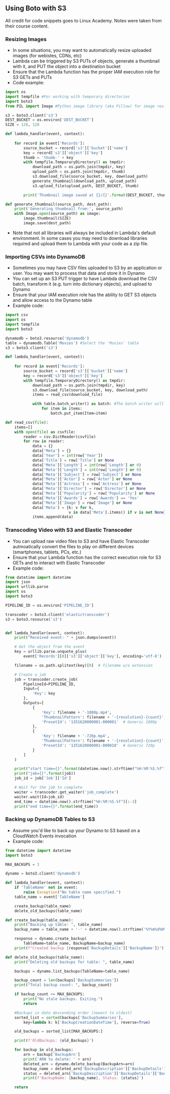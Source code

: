 ## Using Boto with S3
All credit for code snippets goes to Linux Academy. Notes were taken from their course content.

### Resizing Images
* In some situations, you may want to automatically resize uploaded images (for webistes, CDNs, etc)
* Lambda can be triggered by S3 PUTs of objects, generate a thumbnail with it, and PUT the object into a destination bucket
* Ensure that the Lambda function has the proper IAM execution role for S3 GETs and PUTs
* Code example:

```python
import os
import tempfile #For working with temporary directories
import boto3
from PIL import Image #Python image library (aka Pillow) for image resizing

s3 = boto3.client('s3')
DEST_BUCKET = os.environ['DEST_BUCKET']
SIZE = 128, 128

def lambda_handler(event, context):
    
    for record in event['Records']:
        source_bucket = record['s3']['bucket']['name']
        key = record['s3']['object']['key']
        thumb = 'thumb-' + key
        with tempfile.TemporaryDirectory() as tmpdir:
        	download_path = os.path.join(tmpdir, key)
        	upload_path = os.path.join(tmpdir, thumb)
        	s3.download_file(source_bucket, key, download_path)
        	generate_thumbnail(download_path, upload_path)
        	s3.upload_file(upload_path, DEST_BUCKET, thumb)

        print('Thumbnail image saved at {}/{}'.format(DEST_BUCKET, thumb))

def generate_thumbnail(source_path, dest_path):
	print('Generating thumbnail from:', source_path)
	with Image.open(source_path) as image:
		image.thumbnail(SIZE)
		image.save(dest_path)
```

* Note that not all libraries will always be included in Lambda's default environment. In some cases you may need to download libraries required and upload them to Lambda with your code as a zip file.

### Importing CSVs into DynamoDB
* Sometimes you may have CSV files uploaded to S3 by an application or user. You may want to process that data and store it in Dynamo
* You can set up an S3 PUT trigger to have Lambda download the CSV batch, transform it (e.g. turn into dictionary objects), and upload to Dynamo
* Ensure that your IAM execution role has the ability to GET S3 objects and allow access to the Dynamo table
* Example code:

```python
import csv
import os
import tempfile
import boto3

dynamodb = boto3.resource('dynamodb')
table = dynamodb.Table('Movies') #Select the 'Movies' table
s3 = boto3.client('s3')

def lambda_handler(event, context):
    
    for record in event['Records']:
        source_bucket = record['s3']['bucket']['name']
        key = record['s3']['object']['key']
        with tempfile.TemporaryDirectory() as tmpdir:
            download_path = os.path.join(tmpdir, key)
            s3.download_file(source_bucket, key, download_path)
            items = read_csv(download_file)

            with table.batch_writer() as batch: #The batch writer will automatically upload data to Dynamo in batches. It will also retry PUTs on unprocessed items
                for item in items:
                    batch.put_item(Item=item)

def read_csv(file):
    items=[]
    with open(file) as csvfile:
        reader = csv.DictReader(csvfile)
        for row in reader:
            data = {}
            data['Meta'] = {}
            data['Year'] = int(row['Year'])
            data['Title'] = row['Title'] or None
            data['Meta']['Length'] = int(row['Length'] or 0)
            data['Meta']['Length'] = int(row['Length'] or 0)
            data['Meta']['Subject'] = row['Subject'] or None
            data['Meta']['Actor'] = row['Actor'] or None
            data['Meta']['Actress'] = row['Actress'] or None
            data['Meta']['Director'] = row['Director'] or None
            data['Meta']['Popularity'] = row['Popularity'] or None
            data['Meta']['Awards'] = row['Awards'] == 'Yes'
            data['Meta']['Image'] = row['Image'] or None
            data['Meta'] = {k: v for k,
                            v in data['Meta'].items() if v is not None} #This will remove any keys with empty values
            items.append(data)
```

### Transcoding Video with S3 and Elastic Transcoder
* You can upload raw video files to S3 and have Elastic Transcoder autmoatically convert the files to play on different devices (smartphones, tablets, PCs, etc.)
* Ensure that your Lambda function has the correct execution role for S3 GETs and to interact with Elastic Transcoder
* Example code:

```python
from datetime import datetime
import json
import urllib.parse
import os
import boto3

PIPELINE_ID = os.environ['PIPELINE_ID']

transcoder = boto3.client('elastictranscoder')
s3 = boto3.resource('s3')


def lambda_handler(event, context):
    print("Received event: " + json.dumps(event))

    # Get the object from the event
    key = urllib.parse.unquote_plus(
        event['Records'][0]['s3']['object']['key'], encoding='utf-8')

    filename = os.path.splitext(key)[0]  # filename w/o extension

    # Create a job
    job = transcoder.create_job(
        PipelineId=PIPELINE_ID,
        Input={
            'Key': key
        },
        Outputs=[
            {
                'Key': filename + '-1080p.mp4',
                'ThumbnailPattern': filename + '-{resolution}-{count}',
                'PresetId': '1351620000001-000001'  # Generic 1080p
            },
            {
                'Key': filename + '-720p.mp4',
                'ThumbnailPattern': filename + '-{resolution}-{count}',
                'PresetId': '1351620000001-000010'  # Generic 720p
            }
        ]
    )

    print("start time={}".format(datetime.now().strftime("%H:%M:%S.%f")[:-3]))
    print("job={}".format(job))
    job_id = job['Job']['Id']

    # Wait for the job to complete
    waiter = transcoder.get_waiter('job_complete')
    waiter.wait(Id=job_id)
    end_time = datetime.now().strftime("%H:%M:%S.%f")[:-3]
    print("end time={}".format(end_time))
```

### Backing up DynamoDB Tables to S3
* Assume you'd like to back up your Dynamo to S3 based on a CloudWatch Events invocation
* Example code:
```python
from datetime import datetime
import boto3

MAX_BACKUPS = 3

dynamo = boto3.client('dynamodb')

def lambda_handler(event, context):
    if 'TableName' not in event:
        raise Exception("No table name specified.")
    table_name = event['TableName']

    create_backup(table_name)
    delete_old_backups(table_name)

def create_backup(table_name):
    print("Backing up table: ", table_name)
    backup_name = table_name + '-' + datetime.now().strftime('%Y%m%d%H%M%S')

    response = dynamo.create_backup(
        TableName=table_name, BackupName=backup_name)
    print(f"Created backup {response['BackupDetails']['BackupName']}")

def delete_old_backups(table_name):
    print("Deleting old backups for table: ", table_name)

    backups = dynamo.list_backups(TableName=table_name)

    backup_count = len(backups['BackupSummaries'])
    print("Total backup count: ", backup_count)

    if backup_count <= MAX_BACKUPS:
        print("No stale backups. Exiting.")
        return

    #Backups in date descending order (newest to oldest)
    sorted_list = sorted(backups['BackupSummaries'], 
        key=lambda k: k['BackupCreationDateTime'], reverse=True)

    old_backups = sorted_list[MAX_BACKUPS:]

    print(f'OldBackups: {old_Backups}')

    for backup in old_backups:
        arn = backup['BackupArn']
        print('ARN to delete: ' + arn)
        deleted_arn = dynamo.delete_backup(BackupArn=arn)
        backup_name = deleted_arn['BackupDescription']['BackupDetails']['BackupName']
        status = deleted_arn['BackupDescription']['BackupDetails']['BackupStatus']
        print(f'BackupName: {backup_name}, Status: {status}')

    return
```